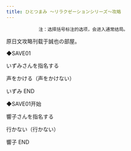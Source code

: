 ```yaml
---
title: ひとつまみ ～リラクゼーションシリーズ～攻略
---
```


                注：选择括号标注的选项，会进入通常结局。

原日文攻略刊载于誠也の部屋。



◆SAVE01

いずみさんを指名する

声をかける（声をかけない）



いずみ END



◆SAVE01开始

響子さんを指名する

行かない（行かない）



響子 END


              
